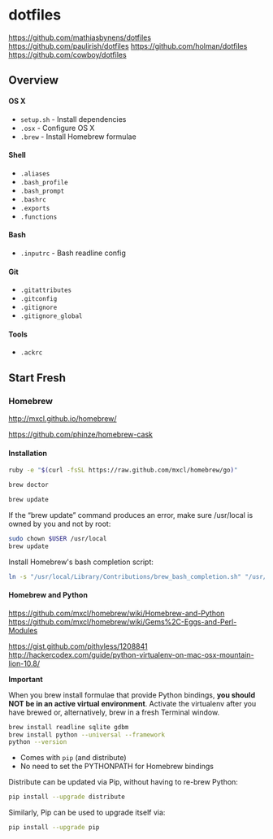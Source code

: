 # dotfiles

https://github.com/mathiasbynens/dotfiles
https://github.com/paulirish/dotfiles
https://github.com/holman/dotfiles
https://github.com/cowboy/dotfiles

## Overview

#### OS X
* `setup.sh` - Install dependencies
* `.osx` - Configure OS X
* `.brew` - Install Homebrew formulae

#### Shell
* `.aliases`
* `.bash_profile`
* `.bash_prompt`
* `.bashrc`
* `.exports`
* `.functions`

#### Bash
* `.inputrc` - Bash readline config

#### Git
* `.gitattributes`
* `.gitconfig`
* `.gitignore`
* `.gitignore_global`

#### Tools
* `.ackrc`

## Start Fresh

### Homebrew

http://mxcl.github.io/homebrew/

https://github.com/phinze/homebrew-cask

#### Installation

```bash
ruby -e "$(curl -fsSL https://raw.github.com/mxcl/homebrew/go)"
```

```bash
brew doctor
```

```bash
brew update
```

If the “brew update” command produces an error, make sure /usr/local is owned by you and not by root:
```bash
sudo chown $USER /usr/local
brew update
```

Install Homebrew's bash completion script:
```bash
ln -s "/usr/local/Library/Contributions/brew_bash_completion.sh" "/usr/local/etc/bash_completion.d"
```

#### Homebrew and Python

https://github.com/mxcl/homebrew/wiki/Homebrew-and-Python
https://github.com/mxcl/homebrew/wiki/Gems%2C-Eggs-and-Perl-Modules

https://gist.github.com/pithyless/1208841
http://hackercodex.com/guide/python-virtualenv-on-mac-osx-mountain-lion-10.8/

__Important__

When you brew install formulae that provide Python bindings, **you should NOT be in an active virtual environment**.
Activate the virtualenv after you have brewed or, alternatively, brew in a fresh Terminal window.

```bash
brew install readline sqlite gdbm
brew install python --universal --framework
python --version
```

  * Comes with ```pip``` (and distribute)
  * No need to set the PYTHONPATH for Homebrew bindings

Distribute can be updated via Pip, without having to re-brew Python:
```bash
pip install --upgrade distribute
```

Similarly, Pip can be used to upgrade itself via:
```bash
pip install --upgrade pip
```